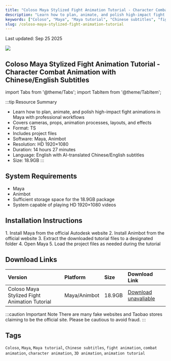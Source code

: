 ```yaml
---
title: "Coloso Maya Stylized Fight Animation Tutorial - Character Combat Animation with Chinese/English Subtitles"
description: "Learn how to plan, animate, and polish high-impact fight animations in Maya with professional workflows. Covers cameras, props, animation processes, layouts, and effects with Chinese/English subtitles."
keywords: ["Coloso", "Maya", "Maya tutorial", "Chinese subtitles", "fight animation", "combat animation", "character animation", "3D animation", "animation tutorial"]
slug: /coloso-maya-stylized-fight-animation-tutorial
---
```


Last updated: Sep 25 2025

![](https://www.gfxcamp.com/wp-content/uploads/2025/09/Unleash-the-Action-Crafting-Stylized-Fight-Sequences.jpg)

## Coloso Maya Stylized Fight Animation Tutorial - Character Combat Animation with Chinese/English Subtitles

import Tabs from '@theme/Tabs';
import TabItem from '@theme/TabItem';

:::tip Resource Summary
- Learn how to plan, animate, and polish high-impact fight animations in Maya with professional workflows
- Covers cameras, props, animation processes, layouts, and effects
- Format: TS
- Includes project files
- Software: Maya, Animbot
- Resolution: HD 1920×1080
- Duration: 14 hours 27 minutes
- Language: English with AI-translated Chinese/English subtitles
- Size: 18.9GB
:::

## System Requirements

- Maya
- Animbot
- Sufficient storage space for the 18.9GB package
- System capable of playing HD 1920×1080 videos

## Installation Instructions

<Tabs>
<TabItem value="maya" label="Maya">
1. Install Maya from the official Autodesk website
2. Install Animbot from the official website
3. Extract the downloaded tutorial files to a designated folder
4. Open Maya
5. Load the project files as needed during the tutorial
</TabItem>
</Tabs>

## Download Links

| Version | Platform | Size | Download Link |
| :--- | :--- | :--- | :--- |
| Coloso Maya Stylized Fight Animation Tutorial | Maya/Animbot | 18.9GB | [Download unavaliable](#) |

:::caution Important Note
There are many fake websites and Taobao stores claiming to be the official site. Please be cautious to avoid fraud.
:::

## Tags

`Coloso`, `Maya`, `Maya tutorial`, `Chinese subtitles`, `fight animation`, `combat animation`, `character animation`, `3D animation`, `animation tutorial`
